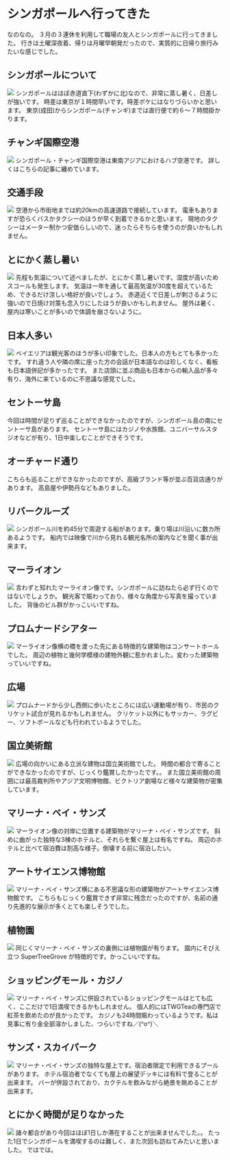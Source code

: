 # シンガポールへ行ってきた
なのなの。
３月の３連休を利用して職場の友人とシンガポールに行ってきました。
行きは土曜深夜着、帰りは月曜早朝発だったので、実質的に日帰り旅行みたいな感じでした。

## シンガポールについて
![](https://static.kurokuroworks.net/www/articles/travel-singapole/images/002.jpg)
シンガポールはほぼ赤道直下(わずかに北)なので、非常に蒸し暑く、日差しが強いです。
時差は東京が１時間早いです。時差ボケにはなりづらいかと思います。
東京(成田)からシンガポール(チャンギ)までは直行便で約６〜７時間掛かります。

## チャンギ国際空港
![](https://static.kurokuroworks.net/www/articles/travel-singapole/images/003.jpg)
シンガポール・チャンギ国際空港は東南アジアにおけるハブ空港です。
詳しくはこちらの記事に纏めています。

## 交通手段
![](https://static.kurokuroworks.net/www/articles/travel-singapole/images/004.jpg)
空港から市街地までは約20kmの高速道路で接続しています。
電車もありますが恐らくバスかタクシーのほうが早く到着できるかと思います。
現地のタクシーはメーター制かつ安価らしいので、迷ったらそちらを使うのが良いかもしれません。

## とにかく蒸し暑い
![](https://static.kurokuroworks.net/www/articles/travel-singapole/images/005.jpg)
先程も気温について述べましたが、とにかく蒸し暑いです。湿度が高いためスコールも発生します。
気温は一年を通して最高気温が30度を超えているため、できるだけ涼しい格好が良いでしょう。
赤道近くで日差しが刺さるように強いので日焼け対策も念入りにしたほうが良いかもしれません。
屋外は暑く、屋内は寒いことが多いので体調を崩さないように。

## 日本人多い
![](https://static.kurokuroworks.net/www/articles/travel-singapole/images/006.jpg)
ベイエリアは観光客のほうが多い印象でした。日本人の方もとても多かったです。
すれ違う人や隣の席に座った方の会話が日本語なのは珍しくなく、看板も日本語併記が多かったです。
また店頭に並ぶ商品も日本からの輸入品が多々有り、海外に来ているのに不思議な感覚でした。

## セントーサ島
今回は時間が足りず巡ることができなかったのですが、シンガポール島の南にセントーサ島があります。
セントーサ島にはカジノや水族館、ユニバーサルスタジオなどが有り、1日中楽しむことができそうです。

## オーチャード通り
こちらも巡ることができなかったのですが、高級ブランド等が並ぶ百貨店通りがあります。
高島屋や伊勢丹などもありました。

## リバークルーズ
![](https://static.kurokuroworks.net/www/articles/travel-singapole/images/007.jpg)
シンガポール川を約45分で周遊する船があります。乗り場は川沿いに数カ所あるようです。
船内では映像で川から見れる観光名所の案内などを聞く事が出来ます。

## マーライオン
![](https://static.kurokuroworks.net/www/articles/travel-singapole/images/008.jpg)
言わずと知れたマーライオン像です。シンガポールに訪ねたら必ず行くのではないでしょうか。
観光客で賑わっており、様々な角度から写真を撮っていました。
背後のビル群がかっこいいですね。

## プロムナードシアター
![](https://static.kurokuroworks.net/www/articles/travel-singapole/images/009.jpg)
マーライオン像横の橋を渡った先にある特徴的な建築物はコンサートホールでした。
周辺の植物と幾何学模様の建物外観に惹かれました。変わった建築物っていいですね。

## 広場
![](https://static.kurokuroworks.net/www/articles/travel-singapole/images/010.jpg)
プロムナードから少し西側に歩いたところには広い運動場が有り、市民のクリケット試合が見れるかもしれません。
クリケット以外にもサッカー、ラグビー、ソフトボールなども行われているようでした。

## 国立美術館
![](https://static.kurokuroworks.net/www/articles/travel-singapole/images/011.jpg)
広場の向かいにある立派な建物は国立美術館でした。
時間の都合で寄ることができなかったのですが、じっくり鑑賞したかったです。。
また国立美術館の周囲には最高裁判所やアジア文明博物館、ビクトリア劇場など様々な建築物が密集しています。

## マリーナ・ベイ・サンズ
![](https://static.kurokuroworks.net/www/articles/travel-singapole/images/012.jpg)
マーライオン像の対岸に位置する建築物がマリーナ・ベイ・サンズです。
斜めに曲がった独特な3棟のホテルと、それらを繋ぐ屋上は有名ですね。
周辺のホテルと比べて宿泊費は割高な様子。倒壊する前に宿泊したい。

## アートサイエンス博物館
![](https://static.kurokuroworks.net/www/articles/travel-singapole/images/013.jpg)
マリーナ・ベイ・サンズ横にある不思議な形の建築物がアートサイエンス博物館です。
こちらもじっくり鑑賞できず非常に残念だったのですが、名前の通り先進的な展示が多くとても楽しそうでした。

## 植物園
![](https://static.kurokuroworks.net/www/articles/travel-singapole/images/014.jpg)
同じくマリーナ・ベイ・サンズの裏側には植物園が有ります。
園内にそびえ立つ SuperTreeGrove が特徴的です。かっこいいですね。

## ショッピングモール・カジノ
![](https://static.kurokuroworks.net/www/articles/travel-singapole/images/015.jpg)
マリーナ・ベイ・サンズに併設されているショッピングモールはとても広く、ここだけで1日満喫できるかもしれません。
個人的にはTWGTeaの専門店で紅茶を飲めたのが良かったです。
カジノも24時間賑わっているようです。私は見事に有り金全部溶かしました、つらいですね／(^o^)＼

## サンズ・スカイパーク
![](https://static.kurokuroworks.net/www/articles/travel-singapole/images/016.jpg)
マリーナ・ベイ・サンズの独特な屋上です。宿泊者限定で利用できるプールがあります。
ホテル宿泊者でなくても屋上の展望デッキには有料で登ることが出来ます。
バーが併設されており、カクテルを飲みながら絶景を眺めることが出来ます。

## とにかく時間が足りなかった
![](https://static.kurokuroworks.net/www/articles/travel-singapole/images/017.jpg)
諸々都合があり今回はほぼ1日しか滞在することが出来ませんでした。。
たった1日でシンガポールを満喫するのは難しく、また次回も訪ねてみたいと思いました。
ではでは。
